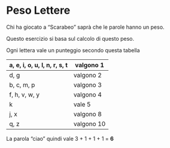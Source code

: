# Peso Lettere

Chi ha giocato a “Scarabeo” saprà che le parole hanno un peso.

Questo esercizio si basa sul calcolo di questo peso.

Ogni lettera vale un punteggio secondo questa tabella

| a, e, i, o, u, l, n, r, s, t | valgono 1 |
|--|--|
| d, g | valgono 2  |
| b, c, m, p | valgono 3 |
| f, h, v, w, y | valgono 4 |
| k | vale 5 |
| j, x | valgono 8 | 
| q, z | valgono 10 |

La parola “ciao” quindi vale 3 + 1 + 1 + 1 = **6**
